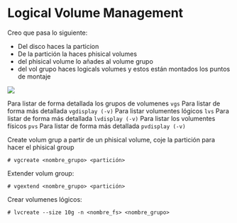 # Logical Volume Management
Creo que pasa lo siguiente:
- Del disco haces la particion
- De la partición la haces phisical volumes
- del phisical volume lo añades al volume grupo
- del vol grupo haces logicals volumes y estos están montados los puntos de montaje
<img src="https://aws1.discourse-cdn.com/business5/uploads/manageiq/original/1X/fbf44336300273250f26cc06493a4d5d136aa5f0.png">
 
Para listar de forma detallada los grupos de volumenes `vgs`
Para listar de forma más detallada `vgdisplay (-v)`
Para listar volumentes lógicos `lvs`
Para listar de forma más detallada `lvdisplay (-v)`
Para listar los volumentes físicos `pvs`
Para listar de forma más detallada `pvdisplay (-v)`

Create volum grup a partir de un phisical volume, coje la partición para hacer el phisical group
````terminal
# vgcreate <nombre_grupo> <partición>
````
Extender volum group:
````termianl
# vgextend <nombre_grupo> <partición>
````
Crear volumenes lógicos:
````teminal
# lvcreate --size 10g -n <nombre_fs> <nombre_grupo>
````
